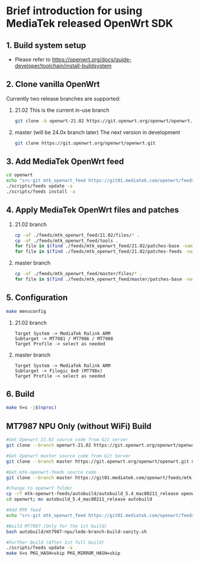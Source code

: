 # Brief introduction for using MediaTek released OpenWrt SDK

## 1. Build system setup

- Please refer to https://openwrt.org/docs/guide-developer/toolchain/install-buildsystem

## 2. Clone vanilla OpenWrt

Currently two release branches are supported:

1. 21.02
    This is the current in-use branch

   ```bash
   git clone -b openwrt-21.02 https://git.openwrt.org/openwrt/openwrt.git
   ```

2. master (will be 24.0x branch later)
   The next version in development

   ```bash
   git clone https://git.openwrt.org/openwrt/openwrt.git
   ```

## 3. Add MediaTek OpenWrt feed

```bash
cd openwrt
echo "src-git mtk_openwrt_feed https://git01.mediatek.com/openwrt/feeds/mtk-openwrt-feeds" >> feeds.conf.default
./scripts/feeds update -a
./scripts/feeds install -a
```

## 4. Apply MediaTek OpenWrt files and patches

1. 21.02 branch

   ```bash
   cp -af ./feeds/mtk_openwrt_feed/21.02/files/* .
   cp -af ./feeds/mtk_openwrt_feed/tools .
   for file in $(find ./feeds/mtk_openwrt_feed/21.02/patches-base -name "*.patch" | sort); do patch -f -p1 -i ${file}; done
   for file in $(find ./feeds/mtk_openwrt_feed/21.02/patches-feeds -name "*.patch" | sort); do patch -f -p1 -i ${file}; done
   ```

2. master branch

   ```bash
   cp -af ./feeds/mtk_openwrt_feed/master/files/* .
   for file in $(find ./feeds/mtk_openwrt_feed/master/patches-base -name "*.patch" | sort); do patch -f -p1 -i ${file}; done
   ```

## 5. Configuration

```bash
make menuconfig
```

1. 21.02 branch

   ```text
   Target System -> MediaTek Ralink ARM
   Subtarget -> MT7981 / MT7986 / MT7988
   Target Profile -> select as needed
   ```

2. master branch

   ```text
   Target System -> MediaTek Ralink ARM
   Subtarget -> Filogic 8x0 (MT798x)
   Target Profile -> select as needed
   ```

## 6. Build

```bash
make V=s -j$(nproc)
```

## MT7987 NPU Only (without WiFi) Build
```bash
#Get Openwrt 21.02 source code from Git server
git clone --branch openwrt-21.02 https://git.openwrt.org/openwrt/openwrt.git

#Get Openwrt master source code from Git Server
git clone --branch master https://git.openwrt.org/openwrt/openwrt.git mac80211_package

#Get mtk-openwrt-feeds source code
git clone --branch master https://git01.mediatek.com/openwrt/feeds/mtk-openwrt-feeds

#Change to openwrt folder
cp -rf mtk-openwrt-feeds/autobuild/autobuild_5.4_mac80211_release openwrt
cd openwrt; mv autobuild_5.4_mac80211_release autobuild

#Add MTK feed
echo "src-git mtk_openwrt_feed https://git01.mediatek.com/openwrt/feeds/mtk-openwrt-feeds" >> feeds.conf.default

#Build MT7987 (Only for the 1st build)
bash autobuild/mt7987-npu/lede-branch-build-sanity.sh

#Further Build (After 1st full build)
./scripts/feeds update -a
make V=s PKG_HASH=skip PKG_MIRROR_HASH=skip
```

